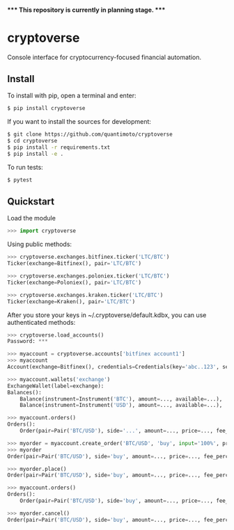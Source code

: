 #### *** This repository is currently in planning stage. ***

# cryptoverse
Console interface for cryptocurrency-focused financial automation.


## Install

To install with pip, open a terminal and enter:
```bash
$ pip install cryptoverse
```

If you want to install the sources for development:
```bash
$ git clone https://github.com/quantimoto/cryptoverse
$ cd cryptoverse
$ pip install -r requirements.txt
$ pip install -e .
```

To run tests:
```bash
$ pytest
```

## Quickstart

Load the module
```python
>>> import cryptoverse
```

Using public methods:
```python
>>> cryptoverse.exchanges.bitfinex.ticker('LTC/BTC')
Ticker(exchange=Bitfinex(), pair='LTC/BTC')

>>> cryptoverse.exchanges.poloniex.ticker('LTC/BTC')
Ticker(exchange=Poloniex(), pair='LTC/BTC')

>>> cryptoverse.exchanges.kraken.ticker('LTC/BTC')
Ticker(exchange=Kraken(), pair='LTC/BTC')
```

After you store your keys in ~/.cryptoverse/default.kdbx, you can use authenticated methods:
```python
>>> cryptoverse.load_accounts()
Password: ***

>>> myaccount = cryptoverse.accounts['bitfinex account1']
>>> myaccount
Account(exchange=Bitfinex(), credentials=Credentials(key='abc..123', secret='qwe..890'), label='account1')

>>> myaccount.wallets('exchange')
ExchangeWallet(label=exchange):
Balances():
	Balance(instrument=Instrument('BTC'), amount=..., available=...),
	Balance(instrument=Instrument('USD'), amount=..., available=...),

>>> myaccount.orders()
Orders():
    Order(pair=Pair('BTC/USD'), side='...', amount=..., price=..., fee_percentage=0.1, status='active')

>>> myorder = myaccount.create_order('BTC/USD', 'buy', input='100%', price='bid')
>>> myorder
Order(pair=Pair('BTC/USD'), side='buy', amount=..., price=..., fee_percentage=0.1)

>>> myorder.place()
Order(pair=Pair('BTC/USD'), side='buy', amount=..., price=..., fee_percentage=0.1, status='active')

>>> myaccount.orders()
Orders():
    Order(pair=Pair('BTC/USD'), side='buy', amount=..., price=..., fee_percentage=0.1, status='active')

>>> myorder.cancel()
Order(pair=Pair('BTC/USD'), side='buy', amount=..., price=..., fee_percentage=0.1, status='cancelled')
```
